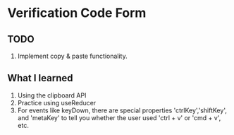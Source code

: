 # Verification Code Form

## TODO

1. Implement copy & paste functionality.

## What I learned

1. Using the clipboard API
2. Practice using useReducer
3. For events like keyDown, there are special properties 'ctrlKey','shiftKey', and 'metaKey' to tell you whether the user used 'ctrl + v' or 'cmd + v', etc.
